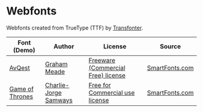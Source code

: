 # Webfonts

Webfonts created from TrueType (TTF) by [Transfonter](https://transfonter.org).

| Font (Demo) | Author | License | Source |
|------|--------|---------|--------|
| [AvQest](https://grokify.github.io/webfonts/avqest/) | [Graham Meade](https://smartfonts.com/graham-meade.author) | [Freeware (Commercial Free) license](https://github.com/grokify/webfonts/blob/master/avqest/LICENSE.md) | [SmartFonts.com](https://smartfonts.com/avqest.font) |
| [Game of Thrones](https://grokify.github.io/webfonts/game-of-thrones/) | [Charlie-Jorge Samways](https://smartfonts.com/charlie-jorge-samways.author) | [Free for Commercial use license](https://github.com/grokify/webfonts/blob/master/game-of-thrones/LICENSE.md) | [SmartFonts.com](https://smartfonts.com/game-of-thrones.font) |
